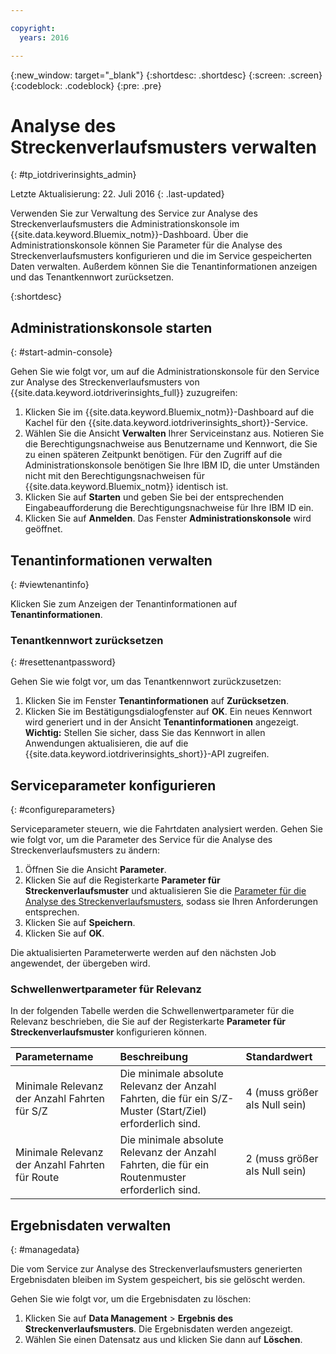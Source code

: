```yaml
---

copyright:
  years: 2016

---
```


{:new_window: target="_blank"}
{:shortdesc: .shortdesc}
{:screen: .screen}
{:codeblock: .codeblock}
{:pre: .pre}

# Analyse des Streckenverlaufsmusters verwalten
{: #tp_iotdriverinsights_admin}

Letzte Aktualisierung: 22. Juli 2016
{: .last-updated}

Verwenden Sie zur Verwaltung des Service zur Analyse des Streckenverlaufsmusters die Administrationskonsole im {{site.data.keyword.Bluemix_notm}}-Dashboard. Über die Administrationskonsole können Sie Parameter für die Analyse des Streckenverlaufsmusters konfigurieren und die im Service gespeicherten Daten verwalten. Außerdem können Sie die Tenantinformationen anzeigen und das Tenantkennwort zurücksetzen.

{:shortdesc}

## Administrationskonsole starten
{: #start-admin-console}

Gehen Sie wie folgt vor, um auf die Administrationskonsole für den Service zur Analyse des Streckenverlaufsmusters von {{site.data.keyword.iotdriverinsights_full}} zuzugreifen: 

1. Klicken Sie im {{site.data.keyword.Bluemix_notm}}-Dashboard auf die Kachel für den {{site.data.keyword.iotdriverinsights_short}}-Service. 
2. Wählen Sie die Ansicht **Verwalten** Ihrer Serviceinstanz aus. Notieren Sie die Berechtigungsnachweise aus Benutzername und Kennwort, die Sie zu einen späteren Zeitpunkt benötigen. Für den Zugriff auf die Administrationskonsole benötigen Sie Ihre IBM ID, die unter Umständen nicht mit den Berechtigungsnachweisen für {{site.data.keyword.Bluemix_notm}} identisch ist. 
3. Klicken Sie auf **Starten** und geben Sie bei der entsprechenden Eingabeaufforderung die Berechtigungsnachweise für Ihre IBM ID ein. 
4. Klicken Sie auf **Anmelden**. Das Fenster **Administrationskonsole** wird geöffnet. 


## Tenantinformationen verwalten
{: #viewtenantinfo}

Klicken Sie zum Anzeigen der Tenantinformationen auf **Tenantinformationen**. 

### Tenantkennwort zurücksetzen
{: #resettenantpassword}

Gehen Sie wie folgt vor, um das Tenantkennwort zurückzusetzen: 

1. Klicken Sie im Fenster **Tenantinformationen** auf **Zurücksetzen**.
2. Klicken Sie im Bestätigungsdialogfenster auf **OK**. Ein neues Kennwort wird generiert und in der Ansicht **Tenantinformationen** angezeigt.
**Wichtig:** Stellen Sie sicher, dass Sie das Kennwort in allen Anwendungen aktualisieren, die auf die {{site.data.keyword.iotdriverinsights_short}}-API zugreifen. 

## Serviceparameter konfigurieren
{: #configureparameters}

Serviceparameter steuern, wie die Fahrtdaten analysiert werden. Gehen Sie wie folgt vor, um die Parameter des Service für die Analyse des Streckenverlaufsmusters zu ändern: 

1. Öffnen Sie die Ansicht **Parameter**. 
2. Klicken Sie auf die Registerkarte **Parameter für Streckenverlaufsmuster** und aktualisieren Sie die [Parameter für die Analyse des Streckenverlaufsmusters](#tp_parameters), sodass sie Ihren Anforderungen entsprechen. 
3. Klicken Sie auf **Speichern**.
4. Klicken Sie auf **OK**. 

Die aktualisierten Parameterwerte werden auf den nächsten Job angewendet, der übergeben wird. 

### Schwellenwertparameter für Relevanz

In der folgenden Tabelle werden die Schwellenwertparameter für die Relevanz beschrieben, die Sie auf der Registerkarte **Parameter für Streckenverlaufsmuster** konfigurieren können. 

|Parametername|Beschreibung|Standardwert|
|:--------|:--------|:-------|
|Minimale Relevanz der Anzahl Fahrten für S/Z|Die minimale absolute Relevanz der Anzahl Fahrten, die für ein S/Z-Muster (Start/Ziel) erforderlich sind.|4 (muss größer als Null sein)|
|Minimale Relevanz der Anzahl Fahrten für Route|Die minimale absolute Relevanz der Anzahl Fahrten, die für ein Routenmuster erforderlich sind.|2 (muss größer als Null sein)|

## Ergebnisdaten verwalten
{: #managedata}

Die vom Service zur Analyse des Streckenverlaufsmusters generierten Ergebnisdaten bleiben im System gespeichert, bis sie gelöscht werden. 

Gehen Sie wie folgt vor, um die Ergebnisdaten zu löschen: 

1. Klicken Sie auf **Data Management** > **Ergebnis des Streckenverlaufsmusters**. Die Ergebnisdaten werden angezeigt. 
2. Wählen Sie einen Datensatz aus und klicken Sie dann auf **Löschen**.
